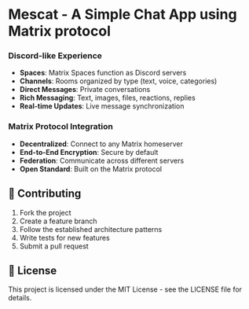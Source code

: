 # Mescat - A Simple Chat App using Matrix protocol

### Discord-like Experience
- **Spaces**: Matrix Spaces function as Discord servers
- **Channels**: Rooms organized by type (text, voice, categories)
- **Direct Messages**: Private conversations
- **Rich Messaging**: Text, images, files, reactions, replies
- **Real-time Updates**: Live message synchronization

### Matrix Protocol Integration
- **Decentralized**: Connect to any Matrix homeserver
- **End-to-End Encryption**: Secure by default
- **Federation**: Communicate across different servers
- **Open Standard**: Built on the Matrix protocol

## 🤝 Contributing

1. Fork the project
2. Create a feature branch
3. Follow the established architecture patterns
4. Write tests for new features
5. Submit a pull request

## 📄 License

This project is licensed under the MIT License - see the LICENSE file for details.